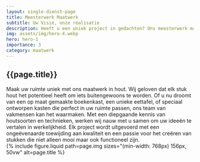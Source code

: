 ```yaml
---
layout: single-dienst-page
title: Meesterwerk Maatwerk
subtitle: Uw Visie, onze realisatie
description: Heeft u een uniek project in gedachten? Ons meesterwerk maatwerk staat garant voor exclusiviteit en precisie. Wij luisteren naar uw wensen en werken nauw met u samen om uw droomproject tot werkelijkheid te brengen.
img: assets/img/hero-4.webp
hero: hero-1
importance: 3
category: maatwerk
---
```


<section>
  <div class="container">
    <div class="row">
      <div class="col-md-12 col-lg-6 pt-5 pb-5">
          <h2>{{page.title}}</h2>
          Maak uw ruimte uniek met ons maatwerk in hout. Wij geloven dat elk stuk hout het potentieel heeft om iets buitengewoons te worden. Of u nu droomt van een op maat gemaakte boekenkast, een unieke eettafel, of speciaal ontworpen kasten die perfect in uw ruimte passen, ons team van vakmensen kan het waarmaken. Met een diepgaande kennis van houtsoorten en technieken, werken wij nauw met u samen om uw ideeën te vertalen in werkelijkheid. Elk project wordt uitgevoerd met een ongeëvenaarde toewijding aan kwaliteit en een passie voor het creëren van stukken die niet alleen mooi maar ook functioneel zijn.
        </div>
        <div class="col-md-12 col-lg-6 pt-5 pb-5">
          {% include figure.liquid path=page.img sizes="(min-width: 768px) 156px, 50vw" alt=page.title %}
        </div>
      </div>
  </div>
</section>


